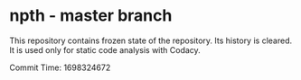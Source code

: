 # npth - master branch

This repository contains frozen state of the repository.
Its history is cleared. It is used only for static code
analysis with Codacy.

Commit Time: 1698324672